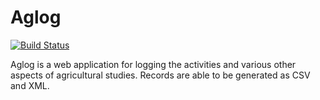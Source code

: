 # Aglog

[![Build Status](https://travis-ci.org/kf8a/aglog.svg)](https://travis-ci.org/kf8a/aglog)

Aglog is a web application for logging the activities and various other aspects
of agricultural studies. Records are able to be generated as CSV and XML.
